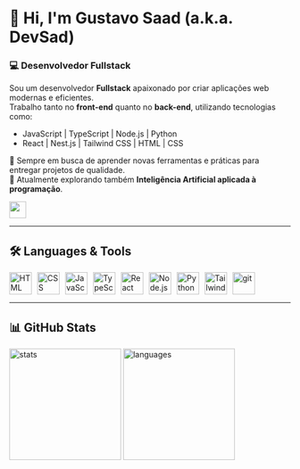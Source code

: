 # 👋 Hi, I'm Gustavo Saad (a.k.a. DevSad)

### 💻 Desenvolvedor Fullstack

Sou um desenvolvedor **Fullstack** apaixonado por criar aplicações web modernas e eficientes.  
Trabalho tanto no **front-end** quanto no **back-end**, utilizando tecnologias como:

- JavaScript | TypeScript | Node.js | Python
- React | Nest.js | Tailwind CSS | HTML | CSS

🚀 Sempre em busca de aprender novas ferramentas e práticas para entregar projetos de qualidade.  
🌱 Atualmente explorando também **Inteligência Artificial aplicada à programação**.

<a href="https://www.linkedin.com/in/gustavo-s-60b66b342/"><img src="https://cdn.jsdelivr.net/gh/devicons/devicon@latest/icons/linkedin/linkedin-original.svg" width="30px" /></a>

---

## 🛠️ Languages & Tools

<div style="display: flex; gap: 10px;">
  <img src="https://cdn.jsdelivr.net/gh/devicons/devicon@latest/icons/html5/html5-original.svg" title="HTML" alt="HTML" width="40"/>
  <img src="https://cdn.jsdelivr.net/gh/devicons/devicon@latest/icons/css3/css3-original.svg" title="CSS" alt="CSS" width="40"/>
  <img src="https://cdn.jsdelivr.net/gh/devicons/devicon@latest/icons/javascript/javascript-original.svg" title="JavaScript" alt="JavaScript" width="40"/>
  <img src="https://cdn.jsdelivr.net/gh/devicons/devicon@latest/icons/typescript/typescript-original.svg" title="TypeScript" alt="TypeScript" width="40"/>
  <img src="https://cdn.jsdelivr.net/gh/devicons/devicon@latest/icons/react/react-original.svg" title="React" alt="React" width="40"/>
  <img src="https://cdn.jsdelivr.net/gh/devicons/devicon@latest/icons/nodejs/nodejs-original.svg" title="Node.js" alt="Node.js" width="40"/>
  <img src="https://cdn.jsdelivr.net/gh/devicons/devicon@latest/icons/python/python-original.svg" title="Python" alt="Python" width="40"/>
  <img src="https://cdn.jsdelivr.net/gh/devicons/devicon@latest/icons/tailwindcss/tailwindcss-original.svg" title="Tailwind" alt="Tailwind" width="40"/>

<img src="https://cdn.jsdelivr.net/gh/devicons/devicon@latest/icons/git/git-original.svg" title=Git alt="git" width="40"/>
          
</div>

---

## 📊 GitHub Stats

<div align="left">
  <img height="200" src="https://github-readme-stats.vercel.app/api?username=gsaad2305&show_icons=true&theme=radical" alt="stats"/>
  <img height="200" src="https://github-readme-stats.vercel.app/api/top-langs?username=gsaad2305&layout=compact&langs_count=8&theme=radical" alt="languages"/>
</div>
